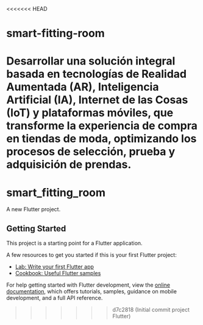 <<<<<<< HEAD
# smart-fitting-room
Desarrollar una solución integral basada en tecnologías de Realidad Aumentada (AR), Inteligencia Artificial (IA), Internet de las Cosas (IoT) y plataformas móviles, que transforme la experiencia de compra en tiendas de moda, optimizando los procesos de selección, prueba y adquisición de prendas.
=======
# smart_fitting_room

A new Flutter project.

## Getting Started

This project is a starting point for a Flutter application.

A few resources to get you started if this is your first Flutter project:

- [Lab: Write your first Flutter app](https://docs.flutter.dev/get-started/codelab)
- [Cookbook: Useful Flutter samples](https://docs.flutter.dev/cookbook)

For help getting started with Flutter development, view the
[online documentation](https://docs.flutter.dev/), which offers tutorials,
samples, guidance on mobile development, and a full API reference.
>>>>>>> d7c2818 (Initial commit project Flutter)

